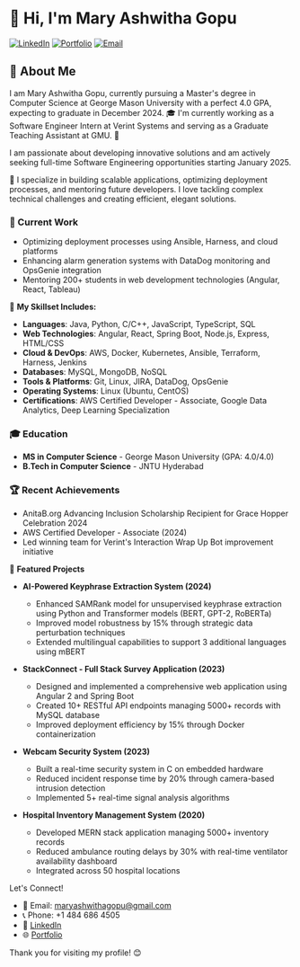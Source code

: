 # 👋 Hi, I'm Mary Ashwitha Gopu

[![LinkedIn](https://img.shields.io/badge/LinkedIn-0077B5?style=for-the-badge&logo=linkedin&logoColor=white)](https://www.linkedin.com/in/mary-ashwitha-gopu)
[![Portfolio](https://img.shields.io/badge/Portfolio-4285F4?style=for-the-badge&logo=google-chrome&logoColor=white)](https://ashwithamary.github.io/portfolio/)
[![Email](https://img.shields.io/badge/Email-D14836?style=for-the-badge&logo=gmail&logoColor=white)](mailto:maryashwithagopu@gmail.com)

## 🚀 About Me
I am Mary Ashwitha Gopu, currently pursuing a Master's degree in Computer Science at George Mason University with a perfect 4.0 GPA, expecting to graduate in December 2024. 🎓 I'm currently working as a Software Engineer Intern at Verint Systems and serving as a Graduate Teaching Assistant at GMU. 💼

I am passionate about developing innovative solutions and am actively seeking full-time Software Engineering opportunities starting January 2025.

🚀 I specialize in building scalable applications, optimizing deployment processes, and mentoring future developers. I love tackling complex technical challenges and creating efficient, elegant solutions.

### 🔭 Current Work
- Optimizing deployment processes using Ansible, Harness, and cloud platforms
- Enhancing alarm generation systems with DataDog monitoring and OpsGenie integration
- Mentoring 200+ students in web development technologies (Angular, React, Tableau)

🌟 **My Skillset Includes:**
* **Languages**: Java, Python, C/C++, JavaScript, TypeScript, SQL
* **Web Technologies**: Angular, React, Spring Boot, Node.js, Express, HTML/CSS
* **Cloud & DevOps**: AWS, Docker, Kubernetes, Ansible, Terraform, Harness, Jenkins
* **Databases**: MySQL, MongoDB, NoSQL
* **Tools & Platforms**: Git, Linux, JIRA, DataDog, OpsGenie
* **Operating Systems**: Linux (Ubuntu, CentOS)
* **Certifications**: AWS Certified Developer - Associate, Google Data Analytics, Deep Learning Specialization

### 🎓 Education
- **MS in Computer Science** - George Mason University (GPA: 4.0/4.0)
- **B.Tech in Computer Science** - JNTU Hyderabad

### 🏆 Recent Achievements
- AnitaB.org Advancing Inclusion Scholarship Recipient for Grace Hopper Celebration 2024
- AWS Certified Developer - Associate (2024)
- Led winning team for Verint's Interaction Wrap Up Bot improvement initiative

📌 **Featured Projects**
* **AI-Powered Keyphrase Extraction System (2024)**
   * Enhanced SAMRank model for unsupervised keyphrase extraction using Python and Transformer models (BERT, GPT-2, RoBERTa)
   * Improved model robustness by 15% through strategic data perturbation techniques
   * Extended multilingual capabilities to support 3 additional languages using mBERT

* **StackConnect - Full Stack Survey Application (2023)**
   * Designed and implemented a comprehensive web application using Angular 2 and Spring Boot
   * Created 10+ RESTful API endpoints managing 5000+ records with MySQL database
   * Improved deployment efficiency by 15% through Docker containerization

* **Webcam Security System (2023)**
   * Built a real-time security system in C on embedded hardware
   * Reduced incident response time by 20% through camera-based intrusion detection
   * Implemented 5+ real-time signal analysis algorithms

* **Hospital Inventory Management System (2020)**
   * Developed MERN stack application managing 5000+ inventory records
   * Reduced ambulance routing delays by 30% with real-time ventilator availability dashboard
   * Integrated across 50 hospital locations

Let's Connect!
* 📧 Email: maryashwithagopu@gmail.com
* 📞 Phone: +1 484 686 4505
* 🔗 [LinkedIn](https://www.linkedin.com/in/mary-ashwitha-gopu)
* 🌐 [Portfolio]([your-portfolio-url](https://ashwithamary.github.io/portfolio/))

Thank you for visiting my profile! 😊
